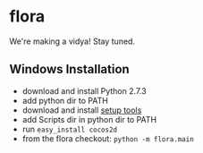 # flora

We're making a vidya!  Stay tuned.

## Windows Installation

- download and install Python 2.7.3
- add python dir to PATH
- download and install [setup tools](http://pypi.python.org/packages/2.7/s/setuptools/setuptools-0.6c11.win32-py2.7.exe#md5=57e1e64f6b7c7f1d2eddfc9746bbaf20)
- add Scripts dir in python dir to PATH
- run `easy_install cocos2d`
- from the flora checkout: `python -m flora.main`
